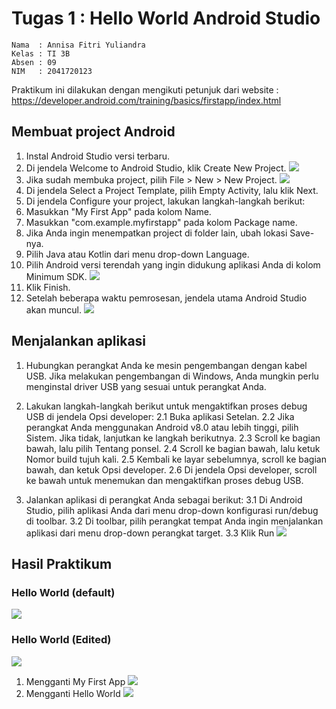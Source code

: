 # Tugas 1 : Hello World Android Studio
    Nama  : Annisa Fitri Yuliandra
    Kelas : TI 3B
    Absen : 09
    NIM   : 2041720123
  Praktikum ini dilakukan dengan mengikuti petunjuk dari website : https://developer.android.com/training/basics/firstapp/index.html
## Membuat project Android
1. Instal Android Studio versi terbaru.
2. Di jendela Welcome to Android Studio, klik Create New Project.
![](images/p1.png)
3. Jika sudah membuka project, pilih File > New > New Project.
![](images/p2.png)
4. Di jendela Select a Project Template, pilih Empty Activity, lalu klik Next.
5. Di jendela Configure your project, lakukan langkah-langkah berikut:
6. Masukkan "My First App" pada kolom Name.
7. Masukkan "com.example.myfirstapp" pada kolom Package name.
8. Jika Anda ingin menempatkan project di folder lain, ubah lokasi Save-nya.
9. Pilih Java atau Kotlin dari menu drop-down Language.
10. Pilih Android versi terendah yang ingin didukung aplikasi Anda di kolom Minimum SDK.
![](images/p3.png)
11. Klik Finish.
12. Setelah beberapa waktu pemrosesan, jendela utama Android Studio akan muncul.
![](images/m01.png)

## Menjalankan aplikasi
1. Hubungkan perangkat Anda ke mesin pengembangan dengan kabel USB. Jika melakukan pengembangan di Windows, Anda mungkin perlu menginstal driver USB yang sesuai untuk perangkat Anda.
2. Lakukan langkah-langkah berikut untuk mengaktifkan proses debug USB di jendela Opsi developer:
  2.1 Buka aplikasi Setelan.
  2.2 Jika perangkat Anda menggunakan Android v8.0 atau lebih tinggi, pilih Sistem. Jika tidak, lanjutkan ke langkah berikutnya.
  2.3 Scroll ke bagian bawah, lalu pilih Tentang ponsel.
  2.4 Scroll ke bagian bawah, lalu ketuk Nomor build tujuh kali.
  2.5 Kembali ke layar sebelumnya, scroll ke bagian bawah, dan ketuk Opsi developer.
  2.6 Di jendela Opsi developer, scroll ke bawah untuk menemukan dan mengaktifkan proses debug USB.

3. Jalankan aplikasi di perangkat Anda sebagai berikut:
  3.1 Di Android Studio, pilih aplikasi Anda dari menu drop-down konfigurasi run/debug di toolbar.
  3.2 Di toolbar, pilih perangkat tempat Anda ingin menjalankan aplikasi dari menu drop-down perangkat target.
  3.3 Klik Run
![](images/m02.png)

## Hasil Praktikum
### Hello World (default)
![](images/ss1.jpeg)
    
### Hello World (Edited)
![](images/ss2.jpeg)

1. Mengganti My First App
![](images/n1.png)
2. Mengganti Hello World
![](images/n2.png)
